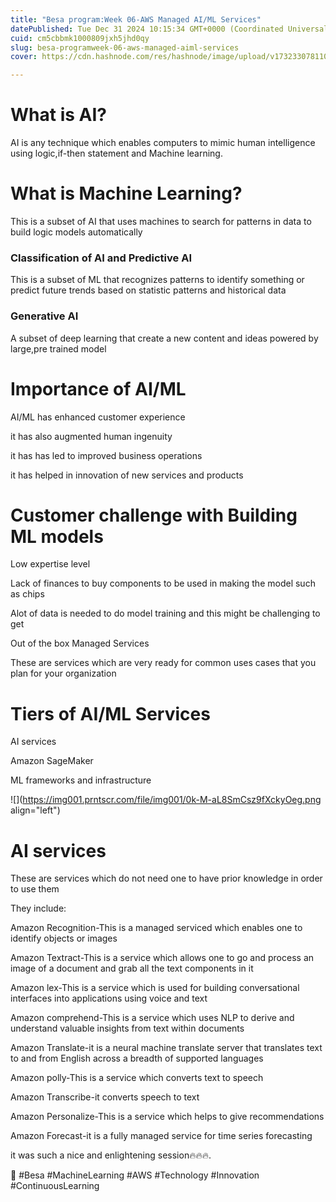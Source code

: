 ```yaml
---
title: "Besa program:Week 06-AWS Managed AI/ML Services"
datePublished: Tue Dec 31 2024 10:15:34 GMT+0000 (Coordinated Universal Time)
cuid: cm5cbbmk1000809jxh5jhd0qy
slug: besa-programweek-06-aws-managed-aiml-services
cover: https://cdn.hashnode.com/res/hashnode/image/upload/v1732330781101/adaa65ac-7c42-46b2-a993-c517c3d65789.png

---
```


# What is AI?

AI is any technique which enables computers to mimic human intelligence using logic,if-then statement and Machine learning.

# What is Machine Learning?

This is a subset of AI that uses machines to search for patterns in data to build logic models automatically

### Classification of AI and Predictive AI

This is a subset of ML that recognizes patterns to identify something or predict future trends based on statistic patterns and historical data

### Generative AI

A subset of deep learning that create a new content and ideas powered by large,pre trained model

# Importance of AI/ML

AI/ML has enhanced customer experience

it has also augmented human ingenuity

it has has led to improved business operations

it has helped in innovation of new services and products

# Customer challenge with Building ML models

Low expertise level

Lack of finances to buy components to be used in making the model such as chips

Alot of data is needed to do model training and this might be challenging to get

Out of the box Managed Services

These are services which are very ready for common uses cases that you plan for your organization

# Tiers of AI/ML Services

AI services

Amazon SageMaker

ML frameworks and infrastructure

![](https://img001.prntscr.com/file/img001/0k-M-aL8SmCsz9fXckyOeg.png align="left")

# AI services

These are services which do not need one to have prior knowledge in order to use them

They include:

Amazon Recognition-This is a managed serviced which enables one to identify objects or images

Amazon Textract-This is a service which allows one to go and process an image of a document and grab all the text components in it

Amazon lex-This is a service which is used for building conversational interfaces into applications using voice and text

Amazon comprehend-This is a service which uses NLP to derive and understand valuable insights from text within documents

Amazon Translate-it is a neural machine translate server that translates text to and from English across a breadth of supported languages

Amazon polly-This is a service which converts text to speech

Amazon Transcribe-it converts speech to text

Amazon Personalize-This is a service which helps to give recommendations

Amazon Forecast-it is a fully managed service for time series forecasting

it was such a nice and enlightening session🔥🔥🔥.

💪 #Besa #MachineLearning #AWS #Technology #Innovation #ContinuousLearning